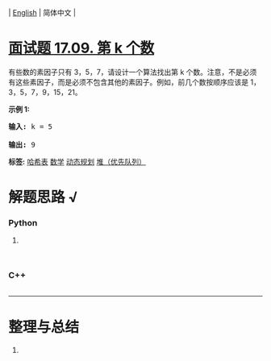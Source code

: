 | [English](README_EN.md) | 简体中文 |

# [面试题 17.09. 第 k 个数](https://leetcode.cn/problems/get-kth-magic-number-lcci)
<p>有些数的素因子只有 3，5，7，请设计一个算法找出第 k 个数。注意，不是必须有这些素因子，而是必须不包含其他的素因子。例如，前几个数按顺序应该是 1，3，5，7，9，15，21。</p>

<p><strong>示例 1:</strong></p>

<pre><strong>输入: </strong>k = 5

<strong>输出: </strong>9
</pre>

**标签:**  [哈希表](https://leetcode.cn/tag/hash-table) [数学](https://leetcode.cn/tag/math) [动态规划](https://leetcode.cn/tag/dynamic-programming) [堆（优先队列）](https://leetcode.cn/tag/heap-priority-queue) 
# 解题思路 √

### Python

1. 

```python

```


```python

```

### C++

```cpp

```

---



# 整理与总结

1. 